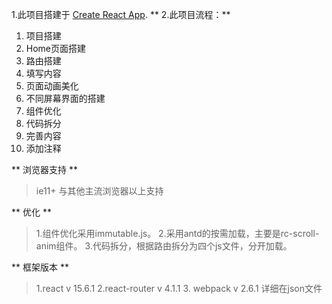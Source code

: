 1.此项目搭建于 [Create React App](https://github.com/facebookincubator/create-react-app).
** 2.此项目流程：**
<ol>
  <li>项目搭建</li>
  <li>Home页面搭建</li>
  <li>路由搭建</li>
  <li>填写内容</li>
  <li>页面动画美化</li>
  <li>不同屏幕界面的搭建</li>
  <li>组件优化</li>
  <li>代码拆分</li>
  <li>完善内容</li>
  <li>添加注释</li>
</ol>


** 浏览器支持 **
> ie11+ 与其他主流浏览器以上支持

** 优化 **
> 1.组件优化采用immutable.js。
> 2.采用antd的按需加载，主要是rc-scroll-anim组件。
> 3.代码拆分，根据路由拆分为四个js文件，分开加载。

** 框架版本 **
> 1.react v 15.6.1
> 2.react-router v 4.1.1
> 3. webpack v 2.6.1
> 详细在json文件